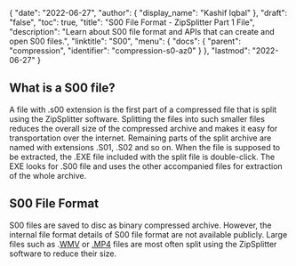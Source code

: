 {
  "date": "2022-06-27",
  "author": {
    "display_name": "Kashif Iqbal"
},
  "draft": "false",
  "toc": true,
  "title": "S00 File Format - ZipSplitter Part 1 File",
  "description": "Learn about S00 file format and APIs that can create and open S00 files.",
  "linktitle": "S00",
  "menu": {
    "docs": {
      "parent": "compression",
      "identifier": "compression-s0-az0"
}
},
  "lastmod": "2022-06-27"
}

## What is a S00 file?

A file with .s00 extension is the first part of a compressed file that is split using the ZipSplitter software. Splitting the files into such smaller files reduces the overall size of the compressed archive and makes it easy for transportation over the internet. Remaining parts of the split archive are named with extensions .S01, .S02 and so on. When the file is supposed to be extracted, the .EXE file included with the split file is double-click. The EXE looks for .S00 file and uses the other accompanied files for extraction of the whole archive.

## S00 File Format

S00 files are saved to disc as binary compressed archive. However, the internal file format details of S00 file format are not available publicly. Large files such as .[WMV](/video/wmv/) or [.MP4](/video/mp4/) files are most often split using the ZipSplitter software to reduce their size.

